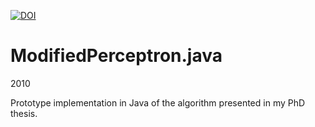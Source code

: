 [![DOI](https://zenodo.org/badge/428368814.svg)](https://zenodo.org/badge/latestdoi/428368814)

# ModifiedPerceptron.java

2010

Prototype implementation in Java of the algorithm presented in my PhD thesis.
